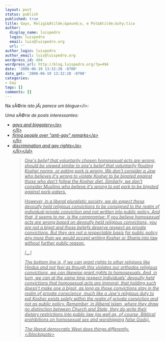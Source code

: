 ```yaml
---
layout: post
status: publish
published: true
title: Gays, Religi&Atilde;&pound;o, e Pol&Atilde;&shy;tica
author:
  display_name: luispedro
  login: luispedro
  email: luis@luispedro.org
  url: ''
author_login: luispedro
author_email: luis@luispedro.org
wordpress_id: 494
wordpress_url: http://blog.luispedro.org/?p=494
date: '2006-06-19 13:32:28 -0700'
date_gmt: '2006-06-19 13:32:28 -0700'
categories:
- Gay
tags: []
comments: []
---
```

<p>Na s&Atilde;&copy;rie <i>isto j&Atilde;&iexcl; parece um blogue<&#47;i>:</p>
<p>Uma s&Atilde;&copy;rie de posts interessantes:</p>
<ul>
<li><a href="http:&#47;&#47;jonrowe.blogspot.com&#47;2006&#47;06&#47;theoretical-solution-to-maggie.html">gays and biggotery<&#47;a><br />
<&#47;li>
<li><a href="http:&#47;&#47;jonrowe.blogspot.com&#47;2006&#47;06&#47;firing-over-anti-gay-remarks-over-at.html">firing people over "anti-gay" remarks<&#47;a><br />
<&#47;li>
<li><a href="http:&#47;&#47;jonrowe.blogspot.com&#47;2006&#47;06&#47;more-on-gay-rights-v.html">discrimination and gay rights<&#47;a><br />
<&#47;li><&#47;ul></p>
<blockquote><p>
One's belief that voluntarily chosen homosexual acts are wrong, should be viewed similar to one's belief that voluntarily flouting Kosher norms, or eating pork is wrong. We don't consider a Jew who believes it's wrong to violate Kosher to be bigoted against those who don't follow the Kosher diet. Similarly, we don't consider Muslims who believe it's wrong to eat pork to be bigoted against pork-eaters. </p>
<p>However, in a liberal pluralistic society, we do expect these devoutly held religious convictions to be consigned to the realm of individual private conviction and not written into public policy. And that, it seems to me, is the compromise: If you believe homosexual acts are wrong based on devoutly held religious convictions, you are not a bigot and those beliefs deserve respect as private convictions. But they are not a respectable basis for public policy any more than we would accept writing Kosher or Sharia into law without further public reason.</p>
<p>[...]</p>
<p>The bottom line is, if we can grant rights to other religions like Hindus and not feel as though this violates our orthodox religious convictions, we can likewise grant rights to homosexuals. And, in turn, we can at the same time respect individuals' devoutly held convictions that homosexual acts are immoral, that holding such doesn't make one a bigot, as long as those convictions stay in the realm of private conscience, much like a Jew's religious duty to eat Kosher exists solely within the realm of private conviction and not as public policy. Remember, in illiberal Islam, where they draw no distinction between Church and State, they do write their dietary restrictions into public law (as well as, of course, Biblical prohibitions on homosexual sex and worshipping false Gods).</p>
<p>The liberal democratic West does things differently.<br />
<&#47;blockquote></p>

